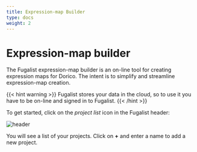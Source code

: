 ```yaml
---
title: Expression-map Builder
type: docs
weight: 2
---
```



# Expression-map builder

The Fugalist expression-map builder is an on-line tool for creating expression maps for Dorico.
The intent is to simplify and streamline expression-map creation.

{{< hint warning >}}
Fugalist stores your data in the cloud, so to use it you have to be on-line and
signed in to Fugalist.
{{< /hint >}}

To get started, click on the _project list_ icon in the Fugalist header:

![header](/header-project-list.png)

You will see a list of your projects. Click on **+** and enter a name to add a new project. 
